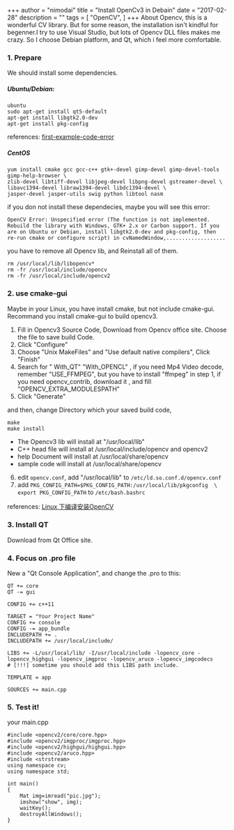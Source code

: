 +++
author = "nimodai"
title = "Install OpenCv3 in Debain"
date = "2017-02-28"
description = ""
tags = [
    "OpenCV",
]
+++
About Opencv, this is a wonderful CV library. But for some reason, the installation isn't kindful for begenner.I try to use Visual Studio, but lots of Opencv DLL files makes me crazy. So I choose Debian platform, and Qt, which i feel more comfortable.

### 1. Prepare

We should install some dependencies.

##### Ubuntu/Debian:

```
ubuntu
sudo apt-get install qt5-default
apt-get install libgtk2.0-dev
apt-get install pkg-config
```

references: [first-example-code-error](http://answers.opencv.org/question/46755/first-example-code-error/)

##### CentOS

```
yum install cmake gcc gcc-c++ gtk+-devel gimp-devel gimp-devel-tools gimp-help-browser \
zlib-devel libtiff-devel libjpeg-devel libpng-devel gstreamer-devel \
libavc1394-devel libraw1394-devel libdc1394-devel \
jasper-devel jasper-utils swig python libtool nasm 
```

if you don not install these dependecies, maybe you will see this error:
```
OpenCV Error: Unspecified error (The function is not implemented. Rebuild the library with Windows, GTK+ 2.x or Carbon support. If you are on Ubuntu or Debian, install libgtk2.0-dev and pkg-config, then re-run cmake or configure script) in cvNamedWindow,...................
```
you have to remove all Opencv lib, and Reinstall all of them.

```
rm /usr/local/lib/libopencv*
rm -fr /usr/local/include/opencv
rm -fr /usr/local/include/opencv2
```

### 2. use cmake-gui

Maybe in your Linux, you have install cmake, but not include cmake-gui. Recommand you install cmake-gui to build opencv3.

1. Fill in Opencv3 Source Code, Download from Opencv office site. Choose the file to save build Code.
2. Click "Configure"
3. Choose "Unix MakeFiles" and "Use default native compilers", Click "Finish"
4. Search for " With_QT" "With_OPENCL" , if you need Mp4 Video decode, remember "USE_FFMPEG", but you have to install "ffmpeg" in step 1, if you need opencv_contrib, download it , and fill "OPENCV_EXTRA_MODULESPATH"
5. Click "Generate"

and then, change Directory which your saved build code,
```
make
make install
```


* The Opencv3 lib will install at "/usr/local/lib"
* C++ head file will install at /usr/local/include/opencv and opencv2
* help Document will install at /usr/local/share/opencv
* sample code will install at /usr/local/share/opencv

6. edit `opencv.conf`, add "/usr/local/lib" to `/etc/ld.so.conf.d/opencv.conf`
7. add `PKG_CONFIG_PATH=$PKG_CONFIG_PATH:/usr/local/lib/pkgconfig  \
export PKG_CONFIG_PATH` to `/etc/bash.bashrc`

references: [Linux 下编译安装OpenCV](http://www.cnblogs.com/emouse/archive/2013/02/22/2922940.html)

### 3. Install QT
Download from Qt Office site.

### 4. Focus on .pro file
New a "Qt Console Application", and change the .pro to this:
```
QT += core
QT -= gui

CONFIG += c++11

TARGET = "Your Project Name"
CONFIG += console
CONFIG -= app_bundle
INCLUDEPATH += .
INCLUDEPATH += /usr/local/include/

LIBS += -L/usr/local/lib/ -I/usr/local/include -lopencv_core -lopencv_highgui -lopencv_imgproc -lopencv_aruco -lopencv_imgcodecs
# [!!!] sometime you should add this LIBS path include.

TEMPLATE = app

SOURCES += main.cpp
```

### 5. Test it!
your main.cpp
```
#include <opencv2/core/core.hpp>
#include <opencv2/imgproc/imgproc.hpp>
#include <opencv2/highgui/highgui.hpp>
#include <opencv2/aruco.hpp>
#include <strstream>
using namespace cv;
using namespace std;

int main()
{
    Mat img=imread("pic.jpg");
    imshow("show", img);
    waitKey();
    destroyAllWindows();
}
```
